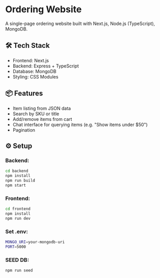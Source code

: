 # Ordering Website

A single-page ordering website built with Next.js, Node.js (TypeScript), MongoDB.

## 🛠 Tech Stack

- Frontend: Next.js
- Backend: Express + TypeScript
- Database: MongoDB
- Styling: CSS Modules

## 📦 Features

- Item listing from JSON data
- Search by SKU or title
- Add/remove items from cart
- Chat interface for querying items (e.g. "Show items under $50")
- Pagination

## ⚙️ Setup

### Backend:

```bash
cd backend
npm install
npm run build
npm start
```

### Frontend:

```bash
cd frontend
npm install
npm run dev
```

### Set .env:

```bash
MONGO_URI=your-mongodb-uri
PORT=5000
```

### SEED DB:

```bash
npm run seed
```
